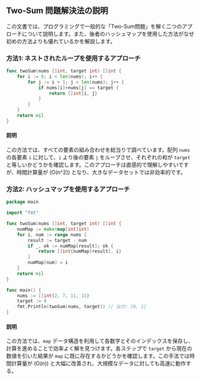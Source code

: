 ## Two-Sum 問題解決法の説明

この文書では、プログラミングで一般的な「Two-Sum問題」を解く二つのアプローチについて説明します。また、後者のハッシュマップを使用した方法がなぜ初めの方法よりも優れているかを解説します。

### 方法1: ネストされたループを使用するアプローチ

```go
func twoSum(nums []int, target int) []int {
    for i := 0; i < len(nums); i++ {
        for j := i + 1; j < len(nums); j++ {
            if nums[i]+nums[j] == target {
                return []int{i, j}
            }
        }
    }
    return nil
}
```

#### 説明
この方法では、すべての要素の組み合わせを総当りで調べています。配列 `nums` の各要素 `i` に対して、`i` より後の要素 `j` をループさせ、それぞれの和が `target` と等しいかどうかを確認します。このアプローチは直感的で理解しやすいですが、時間計算量が \(O(n^2)\) となり、大きなデータセットでは非効率的です。

### 方法2: ハッシュマップを使用するアプローチ

```go
package main

import "fmt"

func twoSum(nums []int, target int) []int {
    numMap := make(map[int]int)
    for i, num := range nums {
        result := target - num
        if _, ok := numMap[result]; ok {
            return []int{numMap[result], i}
        }
        numMap[num] = i
    }
    return nil
}

func main() {
    nums := []int{2, 7, 11, 15}
    target := 9
    fmt.Println(twoSum(nums, target)) // 出力: [0, 1]
}
```

#### 説明
この方法では、`map` データ構造を利用して各数字とそのインデックスを保存し、計算を進めることで効率よく解を見つけます。各ステップで `target` から現在の数値を引いた結果が `map` に既に存在するかどうかを確認します。この手法では時間計算量が \(O(n)\) と大幅に改善され、大規模なデータに対しても高速に動作する。




